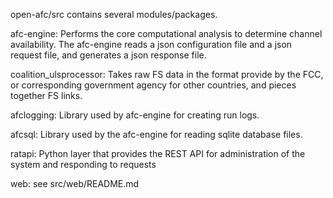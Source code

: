 open-afc/src contains several modules/packages.

afc-engine: Performs the core computational analysis to determine channel availability.  The afc-engine reads a json configuration file and a json request file, and generates a json response file.

coalition_ulsprocessor: Takes raw FS data in the format provide by the FCC, or corresponding  government agency for other countries, and pieces together FS links.

afclogging: Library used by afc-engine for creating run logs.

afcsql: Library used by the afc-engine for reading sqlite database files.

ratapi: Python layer that provides the REST API for administration of the system and responding to requests

web: see src/web/README.md

